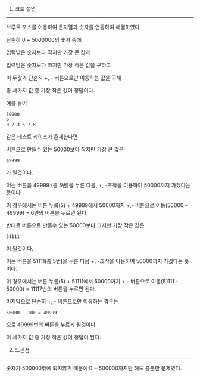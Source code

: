 <meta name='type' content ='bruteforce'>
<meta name='BOJ' content='BOJ1107'>
<meta name='difficulty' content='gold5'>
<meta name='url' content='https://www.acmicpc.net/problem/1107'>
<meat name='date' cotent='2021-05-25'>

1. 코드 설명

<hr>

브루트 포스를 이용하여 문자열과 숫자를 연동하여 해결하였다.

단순히 0 ~ 5000000의 숫자 중에

입력받은 숫자보다 작지만 가장 큰 값과

입력받은 숫자보다 크지만 가장 작은 값을 구하고

이 두값과 단순히 +, -  버튼으로만 이동하는 값을 구해

총 세가지 값 중 가장 작은 값이 정답이다.

예를 들어

    50000
    6
    0 2 3 6 7 8

같은 테스트 케이스가 존재한다면 

버튼으로 만들수 있는 50000보다 작지만 가장 큰 값은

    49999

가 될것이다.

이는 버튼을 49999 (총 5번)을 누른 다음, +, -조작을 이용하여 50000까지 가겠다는 뜻이다.

이 경우에서는 버튼 누름(5) + 49999에서 50000까지 +,- 버튼으로 이동(50000 - 49999) = 6번의 버튼을 누르면 된다.

반대로 버튼으로 만들수 있는 50000보다 크지만 가장 작은 값은

    51111

이 될것이다.

이는 버튼을 51111(총 5번)을 누른 다음 +, -조작을 이용하여 50000까지 가겠다는 뜻이다.

이 경우에서는 버튼 누름(5) + 51111에서 50000까지 +,- 버튼으로 이동(51111 - 50000) = 11117번의 버튼을 누르면 된다.

마지막으로 단순히 +, - 버튼으로만 이동하는 경우는

    50000 - 100 = 49999

으로 49999번의 버튼을 누르게 될것이다.

이 세가지 값 중 가장 작은 값이 정답이 된다.

2. 느낀점

<hr>

숫자가 500000밖에 되지않기 때문에 0 ~ 500000까지만 해도 충분한 문제였다.